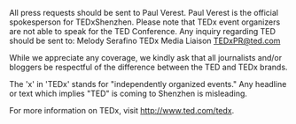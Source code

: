 
All press requests should be sent to Paul Verest. Paul Verest is the official spokesperson for TEDxShenzhen. 
Please note that TEDx event organizers are not able to speak for the TED Conference. Any inquiry regarding TED should be sent to: 
Melody Serafino 
TEDx Media Liaison 
TEDxPR@ted.com

While we appreciate any coverage, we kindly ask that all journalists and/or bloggers be respectful of the difference between the TED and TEDx brands.

The 'x' in 'TEDx' stands for "independently organized events." Any headline or text which implies "TED" is coming to Shenzhen is misleading.

For more information on TEDx, visit http://www.ted.com/tedx.